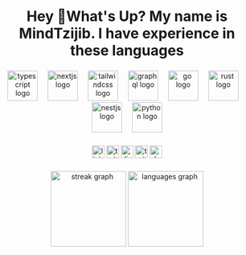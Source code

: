 <h1 align="center">Hey 👋What's Up? My name is MindTzijib. I have experience in these languages</h1>

###

<div align="center">
  <img src="https://skillicons.dev/icons?i=react" height="60" alt="typescript logo"  />
  <img width="12" />
  <img src="https://skillicons.dev/icons?i=laravel" height="60" alt="nextjs logo"  />
  <img width="12" />
  <img src="https://skillicons.dev/icons?i=wordpress" height="60" alt="tailwindcss logo"  />
  <img width="12" />
  <img src="https://skillicons.dev/icons?i=nodejs" height="60" alt="graphql logo"  />
  <img width="12" />
  <img src="https://skillicons.dev/icons?i=php" height="60" alt="go logo"  />
  <img width="12" />
  <img src="https://skillicons.dev/icons?i=c#" height="60" alt="rust logo"  />
  <img width="12" />
  <img src="https://skillicons.dev/icons?i=java" height="60" alt="nestjs logo"  />
  <img width="12" />
  <img src="https://skillicons.dev/icons?i=py" height="60" alt="python logo"  />
</div>

###

<div align="center">
  <img src="https://img.shields.io/static/v1?message=LinkedIn&logo=linkedin&label=&color=0077B5&logoColor=white&labelColor=&style=for-the-badge" height="25" alt="linkedin logo"  />
  <img src="https://img.shields.io/static/v1?message=Twitter&logo=twitter&label=&color=1DA1F2&logoColor=white&labelColor=&style=for-the-badge" height="25" alt="twitter logo"  />
  <img src="https://img.shields.io/static/v1?message=Discord&logo=discord&label=&color=7289DA&logoColor=white&labelColor=&style=for-the-badge" height="25" alt="discord logo"  />
  <img src="https://img.shields.io/static/v1?message=Twitch&logo=twitch&label=&color=9146FF&logoColor=white&labelColor=&style=for-the-badge" height="25" alt="twitch logo"  />
  <img src="https://img.shields.io/static/v1?message=dev.to&logo=dev.to&label=&color=0A0A0A&logoColor=white&labelColor=&style=for-the-badge" height="25" alt="devto logo"  />
</div>

###
<div align="center">
  <img src="https://streak-stats.demolab.com?user=mindtzijib-mx&locale=en&mode=daily&theme=dark&hide_border=false&border_radius=5&order=3" height="150" alt="streak graph"  />
  <img src="https://github-readme-stats.vercel.app/api/top-langs?username=mindtzijib-mx&locale=en&hide_title=false&layout=compact&card_width=320&langs_count=5&theme=dracula&hide_border=false" height="150" alt="languages graph"  />
</div>

